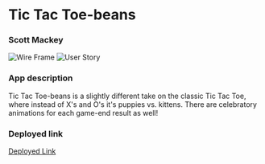 # Tic Tac Toe-beans
### Scott Mackey
![Wire Frame](https://i.imgur.com/I2ZkIH9.png)
![User Story](https://i.imgur.com/r0o8C4A.png)

### App description
Tic Tac Toe-beans is a slightly different take on the classic Tic Tac Toe, where instead of X's and O's it's puppies vs. kittens. There are celebratory animations for each game-end result as well!

### Deployed link
[Deployed Link](https://alaskathunderfx.github.io/tictactoe-client/)
